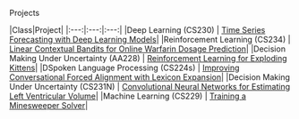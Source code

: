 Projects

|Class|Project|
|:---:|:---:|:---:|
|Deep Learning (CS230) | [Time Series Forecasting with Deep Learning Models](cs230_final_report.pdf)|
|Reinforcement Learning (CS234) | [Linear Contextual Bandits for Online Warfarin Dosage Prediction](cs234_final_report.pdf)|
|Decision Making Under Uncertainty (AA228) | [Reinforcement Learning for Exploding Kittens](aa228_final_report.pdf)|
|DSpoken Language Processing (CS224s) | [Improving Conversational Forced Alignment with Lexicon Expansion](cs224s_final_report.pdf)|
|Decision Making Under Uncertainty (CS231N) | [Convolutional Neural Networks for Estimating Left Ventricular Volume](cs231N_final_report.pdf)|
|Machine Learning (CS229) | [Training a Minesweeper Solver](cs229_final_report.pdf)|
